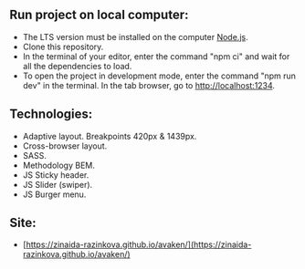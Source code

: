 ## Run project on local computer:

- The LTS version must be installed on the computer [Node.js](https://nodejs.org/en/).
- Clone this repository.
- In the terminal of your editor, enter the command "npm ci" and wait for all the dependencies to
  load.
- To open the project in development mode, enter the command "npm run dev" in the terminal. In the
  tab browser, go to [http://localhost:1234](http://localhost:1234).

## Technologies:

- Adaptive layout. Breakpoints 420px & 1439px.
- Сross-browser layout.
- SASS.
- Methodology BEM.
- JS Sticky header.
- JS Slider (swiper).
- JS Burger menu.

## Site:

- [https://zinaida-razinkova.github.io/avaken/](https://zinaida-razinkova.github.io/avaken/)
